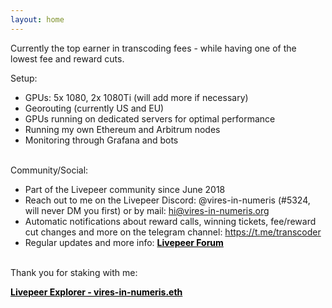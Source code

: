 ```yaml
---
layout: home
---
```


Currently the top earner in transcoding fees - while having one of the lowest fee and reward cuts. 

Setup: 
- GPUs: 5x 1080, 2x 1080Ti (will add more if necessary)
- Georouting (currently US and EU)
- GPUs running on dedicated servers for optimal performance
- Running my own Ethereum and Arbitrum nodes
- Monitoring through Grafana and bots

<br>Community/Social:
- Part of the Livepeer community since June 2018
- Reach out to me on the Livepeer Discord: @vires-in-numeris (#5324, will never DM you first) or by mail: <a href="mailto:hi@decera.ch" style="color: black; font-weight: bold; text-decoration: none;">hi@vires-in-numeris.org</a>
- Automatic notifications about reward calls, winning tickets, fee/reward cut changes and more on the telegram channel: <a href="https://t.me/transcoder" style="color: black; font-weight: bold; text-decoration: underline;">https://t.me/transcoder</a>
- Regular updates and more info: <a href="https://forum.livepeer.org/t/transcoder-campaign-0x525-with-telegram-bot" style="color: black; font-weight: bold; text-decoration: underline;">Livepeer Forum</a><br>



<br>Thank you for staking with me:

<a href="https://explorer.livepeer.org/accounts/0x525419ff5707190389bfb5c87c375d710f5fcb0e/orchestrating" style="color: black; font-weight: bold; text-decoration: underline;">Livepeer Explorer - vires-in-numeris.eth</a>
